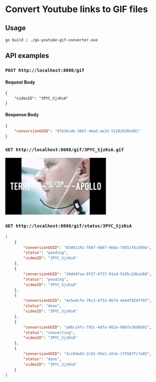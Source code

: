 # Convert Youtube links to GIF files

## Usage

```bash
go build ; ./go-youtube-gif-converter.exe

```

## API examples

### `POST http://localhost:8080/gif`

#### Request Body
```
{
    "videoID": "3PYC_SjzKsA"
}
```

#### Response Body

```json
{
    "conversionUUID": "6fb3bcde-3067-44ad-ae2d-51262b30ed81"
}
```

### `GET http://localhost:8080/gif/3PYC_SjzKsA.gif`

![# GIF as binary data](/example.gif)

### `GET http://localhost:8080/gif/status/3PYC_SjzKsA`

```json
[
    {
        "conversionUUID": "03401191-f697-4607-9eba-7d551f6c569a",
        "status": "pending",
        "videoID": "3PYC_SjzKsA"
    },
    {
        "conversionUUID": "39d44faa-0f27-4737-91ed-5105c2dba268",
        "status": "pending",
        "videoID": "3PYC_SjzKsA"
    },
    {
        "conversionUUID": "4e5e4cfe-76c3-4733-9674-4eb4f024ff6f",
        "status": "done",
        "videoID": "3PYC_SjzKsA"
    },
    {
        "conversionUUID": "a06cc4fc-793c-4dfa-962e-90bfe36d6b01",
        "status": "converting",
        "videoID": "3PYC_SjzKsA"
    },
    {
        "conversionUUID": "3cc04e63-2cb5-45a1-a52e-1f5587fc7a85",
        "status": "done",
        "videoID": "3PYC_SjzKsA"
    }
]
```